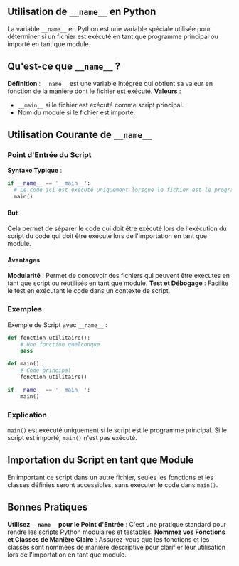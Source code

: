 ## Utilisation de ```__name__``` en Python

La variable ```__name__``` en Python est une variable spéciale utilisée pour déterminer si un fichier est exécuté en tant que programme principal ou importé en tant que module.

## Qu'est-ce que ```__name__``` ?

**Définition** : ```__name__``` est une variable intégrée qui obtient sa valeur en fonction de la manière dont le fichier est exécuté.
**Valeurs** :
- ```__main__``` si le fichier est exécuté comme script principal.
- Nom du module si le fichier est importé.

## Utilisation Courante de ```__name__```

### Point d'Entrée du Script
**Syntaxe Typique** :
```python
if __name__ == '__main__':
  # Le code ici est exécuté uniquement lorsque le fichier est le programme principal.
  main()
```

#### But 

Cela permet de séparer le code qui doit être exécuté lors de l'exécution du script du code qui doit être exécuté lors de l'importation en tant que module.

#### Avantages

**Modularité** : Permet de concevoir des fichiers qui peuvent être exécutés en tant que script ou réutilisés en tant que module.
**Test et Débogage** : Facilite le test en exécutant le code dans un contexte de script.

### Exemples

Exemple de Script avec ```__name__``` :

```python
def fonction_utilitaire():
    # Une fonction quelconque
    pass

def main():
    # Code principal
    fonction_utilitaire()

if __name__ == '__main__':
    main()
```

### Explication 

```main()``` est exécuté uniquement si le script est le programme principal. Si le script est importé, ```main()``` n'est pas exécuté.

## Importation du Script en tant que Module

En important ce script dans un autre fichier, seules les fonctions et les classes définies seront accessibles, sans exécuter le code dans ```main()```.

## Bonnes Pratiques

**Utilisez ```__name__``` pour le Point d'Entrée** : C'est une pratique standard pour rendre les scripts Python modulaires et testables.
**Nommez vos Fonctions et Classes de Manière Claire** : Assurez-vous que les fonctions et les classes sont nommées de manière descriptive pour clarifier leur utilisation lors de l'importation en tant que module.